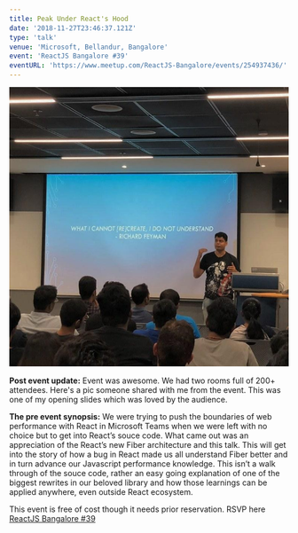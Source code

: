 ```yaml
---
title: Peak Under React's Hood
date: '2018-11-27T23:46:37.121Z'
type: 'talk'
venue: 'Microsoft, Bellandur, Bangalore'
event: 'ReactJS Bangalore #39'
eventURL: 'https://www.meetup.com/ReactJS-Bangalore/events/254937436/'
---
```


![Tanay Pratap giving the talk at ReactJS Bangalore hosted at Microsoft](./react-under-the-hood-event-pic-tanay-pratap.jpg)

**Post event update:** Event was awesome. We had two rooms full of 200+ attendees. Here's a pic someone shared with me from the event. This was one of my opening slides which was loved by the audience.

**The pre event synopsis:**
We were trying to push the boundaries of web performance with React in Microsoft Teams when we were left with no choice but to get into React’s souce code. What came out was an appreciation of the React’s new Fiber architecture and this talk. This will get into the story of how a bug in React made us all understand Fiber better and in turn advance our Javascript performance knowledge. This isn’t a walk through of the souce code, rather an easy going explanation of one of the biggest rewrites in our beloved library and how those learnings can be applied anywhere, even outside React ecosystem.

This event is free of cost though it needs prior reservation.
RSVP here [ReactJS Bangalore #39](https://www.meetup.com/ReactJS-Bangalore/events/254937436/)
